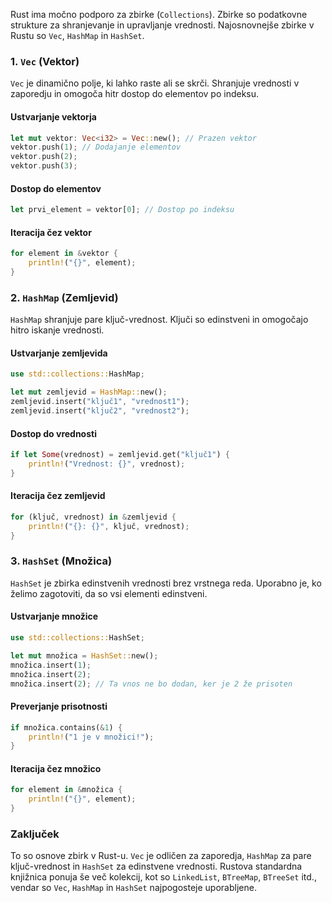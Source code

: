 Rust ima močno podporo za zbirke (`Collections`). Zbirke so podatkovne strukture za shranjevanje in upravljanje vrednosti. Najosnovnejše zbirke v Rustu so `Vec`, `HashMap` in `HashSet`. 
### 1. `Vec` (Vektor)
`Vec` je dinamično polje, ki lahko raste ali se skrči. Shranjuje vrednosti v zaporedju in omogoča hitr dostop do elementov po indeksu.

#### Ustvarjanje vektorja
```rust
let mut vektor: Vec<i32> = Vec::new(); // Prazen vektor
vektor.push(1); // Dodajanje elementov
vektor.push(2);
vektor.push(3);
```

#### Dostop do elementov
```rust
let prvi_element = vektor[0]; // Dostop po indeksu
```

#### Iteracija čez vektor
```rust
for element in &vektor {
    println!("{}", element);
}
```

### 2. `HashMap` (Zemljevid)
`HashMap` shranjuje pare ključ-vrednost. Ključi so edinstveni in omogočajo hitro iskanje vrednosti.

#### Ustvarjanje zemljevida
```rust
use std::collections::HashMap;

let mut zemljevid = HashMap::new();
zemljevid.insert("ključ1", "vrednost1");
zemljevid.insert("ključ2", "vrednost2");
```

#### Dostop do vrednosti
```rust
if let Some(vrednost) = zemljevid.get("ključ1") {
    println!("Vrednost: {}", vrednost);
}
```

#### Iteracija čez zemljevid
```rust
for (ključ, vrednost) in &zemljevid {
    println!("{}: {}", ključ, vrednost);
}
```

### 3. `HashSet` (Množica)
`HashSet` je zbirka edinstvenih vrednosti brez vrstnega reda. Uporabno je, ko želimo zagotoviti, da so vsi elementi edinstveni.

#### Ustvarjanje množice
```rust
use std::collections::HashSet;

let mut množica = HashSet::new();
množica.insert(1);
množica.insert(2);
množica.insert(2); // Ta vnos ne bo dodan, ker je 2 že prisoten
```

#### Preverjanje prisotnosti
```rust
if množica.contains(&1) {
    println!("1 je v množici!");
}
```

#### Iteracija čez množico
```rust
for element in &množica {
    println!("{}", element);
}
```

### Zaključek
To so osnove zbirk v Rust-u. `Vec` je odličen za zaporedja, `HashMap` za pare ključ-vrednost in `HashSet` za edinstvene vrednosti. Rustova standardna knjižnica ponuja še več kolekcij, kot so `LinkedList`, `BTreeMap`, `BTreeSet` itd., vendar so `Vec`, `HashMap` in `HashSet` najpogosteje uporabljene.

